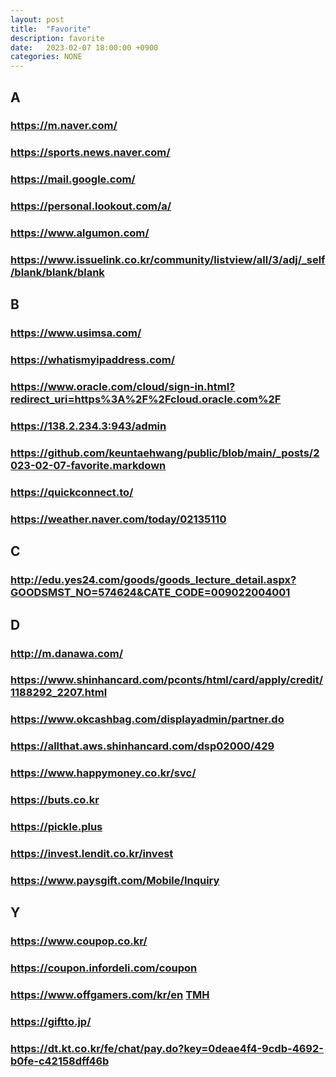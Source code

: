 ```yaml
---
layout: post
title:  "Favorite"
description: favorite
date:   2023-02-07 18:00:00 +0900
categories: NONE
---
```

## A
### <https://m.naver.com/>
### <https://sports.news.naver.com/>
### <https://mail.google.com/>
### <https://personal.lookout.com/a/>
### <https://www.algumon.com/>
### <https://www.issuelink.co.kr/community/listview/all/3/adj/_self/blank/blank/blank>

## B
### <https://www.usimsa.com/>
### <https://whatismyipaddress.com/>
### <https://www.oracle.com/cloud/sign-in.html?redirect_uri=https%3A%2F%2Fcloud.oracle.com%2F>
### <https://138.2.234.3:943/admin>
### <https://github.com/keuntaehwang/public/blob/main/_posts/2023-02-07-favorite.markdown>
### <https://quickconnect.to/>
### <https://weather.naver.com/today/02135110>

## C
### <http://edu.yes24.com/goods/goods_lecture_detail.aspx?GOODSMST_NO=574624&CATE_CODE=009022004001>

## D
### <http://m.danawa.com/>
### <https://www.shinhancard.com/pconts/html/card/apply/credit/1188292_2207.html>
### <https://www.okcashbag.com/displayadmin/partner.do>
### <https://allthat.aws.shinhancard.com/dsp02000/429>
### <https://www.happymoney.co.kr/svc/>
### <https://buts.co.kr>
### <https://pickle.plus>
### <https://invest.lendit.co.kr/invest>
### <https://www.paysgift.com/Mobile/Inquiry>

## Y
### <https://www.coupop.co.kr/>
### <https://coupon.infordeli.com/coupon>
### <https://www.offgamers.com/kr/en> [TMH](https://themorehelp.com/)
### <https://giftto.jp/>
### <https://dt.kt.co.kr/fe/chat/pay.do?key=0deae4f4-9cdb-4692-b0fe-c42158dff46b>
